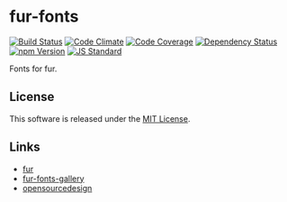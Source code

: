 fur-fonts
==========

<!---
This file is generated by ape-tmpl. Do not update manually.
--->

<!-- Badge Start -->
<a name="badges"></a>

[![Build Status][bd_travis_shield_url]][bd_travis_url]
[![Code Climate][bd_codeclimate_shield_url]][bd_codeclimate_url]
[![Code Coverage][bd_codeclimate_coverage_shield_url]][bd_codeclimate_url]
[![Dependency Status][bd_gemnasium_shield_url]][bd_gemnasium_url]
[![npm Version][bd_npm_shield_url]][bd_npm_url]
[![JS Standard][bd_standard_shield_url]][bd_standard_url]

[bd_repo_url]: https://github.com/fur-repo/fur-fonts
[bd_travis_url]: http://travis-ci.org/fur-repo/fur-fonts
[bd_travis_shield_url]: http://img.shields.io/travis/fur-repo/fur-fonts.svg?style=flat
[bd_license_url]: https://github.com/fur-repo/fur-fonts/blob/master/LICENSE
[bd_codeclimate_url]: http://codeclimate.com/github/fur-repo/fur-fonts
[bd_codeclimate_shield_url]: http://img.shields.io/codeclimate/github/fur-repo/fur-fonts.svg?style=flat
[bd_codeclimate_coverage_shield_url]: http://img.shields.io/codeclimate/coverage/github/fur-repo/fur-fonts.svg?style=flat
[bd_gemnasium_url]: https://gemnasium.com/fur-repo/fur-fonts
[bd_gemnasium_shield_url]: https://gemnasium.com/fur-repo/fur-fonts.svg
[bd_npm_url]: http://www.npmjs.org/package/fur-fonts
[bd_npm_shield_url]: http://img.shields.io/npm/v/fur-fonts.svg?style=flat
[bd_standard_url]: http://standardjs.com/
[bd_standard_shield_url]: https://img.shields.io/badge/code%20style-standard-brightgreen.svg

<!-- Badge End -->


<!-- Description Start -->
<a name="description"></a>

Fonts for fur.

<!-- Description End -->


<!-- Overview Start -->
<a name="overview"></a>



<!-- Overview End -->


<!-- Sections Start -->
<a name="sections"></a>


<!-- Sections Start -->


<!-- LICENSE Start -->
<a name="license"></a>

License
-------
This software is released under the [MIT License](https://github.com/fur-repo/fur-fonts/blob/master/LICENSE).

<!-- LICENSE End -->


<!-- Links Start -->
<a name="links"></a>

Links
------

+ [fur](https://github.com/fur-repo/fur)
+ [fur-fonts-gallery](http://fur-repo.github.io/fur-fonts/)
+ [opensourcedesign](https://github.com/opensourcedesign/fonts)

<!-- Links End -->
